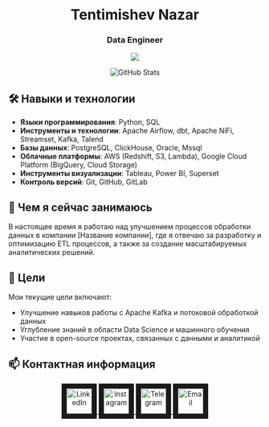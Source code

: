<div align="center"> 
    <h1> Tentimishev Nazar </h1> 
    <h3> Data Engineer </h3>
</div>

<p align="center">
    <img src="https://github-readme-stats.vercel.app/api/top-langs/?username=10tm&layout=compact&theme=dark" />
</p>

<p align="center">
    <img src="https://github-readme-stats.vercel.app/api?username=10TM&theme=dark" alt="GitHub Stats" />
</p>

## 🛠️ Навыки и технологии

- **Языки программирования**: Python, SQL
- **Инструменты и технологии**: Apache Airflow, dbt, Apache NiFi, Streamset, Kafka, Talend
- **Базы данных**: PostgreSQL, ClickHouse, Oracle, Mssql
- **Облачные платформы**: AWS (Redshift, S3, Lambda), Google Cloud Platform (BigQuery, Cloud Storage)
- **Инструменты визуализации**: Tableau, Power BI, Superset
- **Контроль версий**: Git, GitHub, GitLab


## 🌱 Чем я сейчас занимаюсь

В настоящее время я работаю над улучшением процессов обработки данных в компании [Название компании], где я отвечаю за разработку и оптимизацию ETL процессов, а также за создание масштабируемых аналитических решений.

## 🎯 Цели

Мои текущие цели включают:
- Улучшение навыков работы с Apache Kafka и потоковой обработкой данных
- Углубление знаний в области Data Science и машинного обучения
- Участие в open-source проектах, связанных с данными и аналитикой

## 📫 Контактная информация

<div align="center">
    <a href="https://www.linkedin.com/in/tnk1404/"> 
        <img src="https://thumbs.dreamstime.com/b/linkedin-social-media-icon-logo-vector-element-white-background-social-media-logos-suitable-mobile-apps-web-apps-print-142153162.jpg" alt="LinkedIn" width="50" height="50" border="10"/>
    </a>
    <a href="https://www.instagram.com/14ll04ll01/"> 
        <img src="https://w7.pngwing.com/pngs/789/603/png-transparent-computer-icons-social-media-logo-social-media-black-thumbnail.png" alt="Instagram" width="50" height="50" border="10"/>
    </a>
    <a href="https://t.me/TnK2001"> 
        <img src="https://w7.pngwing.com/pngs/508/998/png-transparent-telegram-computer-icons-logo-android-angle-triangle-monochrome-thumbnail.png" alt="Telegram" width="50" height="50" border="10"/>
    </a>
    <a href="mailto:nazar.reign.nr@gmail.com"> 
        <img src="https://w7.pngwing.com/pngs/838/377/png-transparent-gmail-computer-icons-logo-email-gmail-angle-text-rectangle-thumbnail.png" alt="Email" width="50" height="50" border="10"/>
    </a>
</div>
